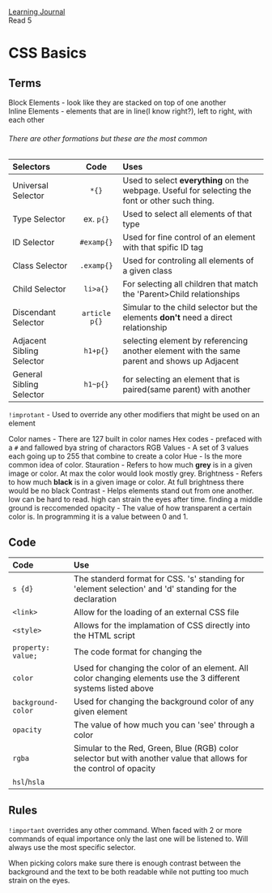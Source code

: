 [Learning Journal](https://stanels42.github.io/learningjournal/)  
Read 5
# CSS Basics

## Terms

Block Elements - look like they are stacked on top of one another  
Inline Elements - elements that are in line(I know right?), left to right, with each other
###### There are other formations but these are the most common

| Selectors | Code | Uses |
|:----------|:----:|:-----|
| Universal Selector | `*{}` | Used to select **everything** on the webpage. Useful for selecting the font or other such thing. |
| Type Selector | ex. `p{}` | Used to select all elements of that type |
| ID Selector | `#examp{}` | Used for fine control of an element with that spific ID tag |
| Class Selector | `.examp{}` | Used for controling all elements of a given class |
| Child Selector | `li>a{}` | For selecting all children that match the 'Parent>Child relationships |
| Discendant Selector | `article p{}` | Simular to the child selector but the elements **don't** need a direct relationship |
| Adjacent Sibling Selector | `h1+p{}` | selecting element by referencing another element with the same parent and shows up Adjacent |
| General Sibling Selector | `h1~p{}` | for selecting an element that is paired(same parent) with another  |

`!improtant` - Used to override any other modifiers that might be used on an element

Color names - There are 127 built in color names
Hex codes - prefaced with a `#` and fallowed bya string of charactors
RGB Values - A set of 3 values each going up to 255 that combine to create a color
Hue - Is the more common idea of color.
Stauration - Refers to how much **grey** is in a given image or color. At max the color would look mostly grey.
Brightness - Refers to how much **black** is in a given image or color. At full brightness there would be no black
Contrast - Helps elements stand out from one another. low can be hard to read. high can strain the eyes after time. finding a middle ground is reccomended
opacity - The value of how transparent a certain color is. In programming it is a value between 0 and 1.

## Code
|  Code  |  Use  |
|:-------|:------|
| `s {d}` | The standerd format for CSS. 's' standing for 'element selection' and 'd' standing for the declaration |
|`<link>`  | Allow for the loading of an external CSS file |
|`<style>`  | Allows for the implamation of CSS directly into the HTML script |
|`property: value;` | The code format for changing the  |
|`color`| Used for changing the color of an element. All color changing elements use the 3 different systems listed above |
|`background-color`| Used for changing the background color of any given element |
|`opacity`| The value of how much you can 'see' through a color |
|`rgba`| Simular to the Red, Green, Blue (RGB) color selector but with another value that allows for the control of opacity |
|`hsl`/`hsla`|  |

## Rules
`!important` overrides any other command. When faced with 2 or more commands of equal importance only the last one will be listened to. Will always use the most specific selector.

When picking colors make sure there is enough contrast between the background and the text to be both readable while not putting too much strain on the eyes.